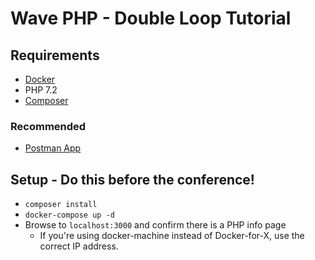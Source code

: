 # Wave PHP - Double Loop Tutorial 

## Requirements
- [Docker](https://store.docker.com/search?type=edition&offering=community)
- PHP 7.2
- [Composer](https://getcomposer.org/download/)

### Recommended
- [Postman App](https://www.getpostman.com/)

## Setup - Do this before the conference!
- `composer install` 
- `docker-compose up -d`
- Browse to `localhost:3000` and confirm there is a PHP info page
  - If you're using docker-machine instead of Docker-for-X, use the correct IP address.
